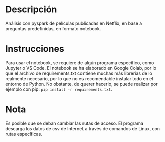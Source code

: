 # Descripción
Análisis con pyspark de películas publicadas en Netflix, en base a preguntas predefinidas, en formato notebook.

# Instrucciones
Para usar el notebook, se requiere de algún programa específico, como Jupyter o VS Code.
El notebook se ha elaborado en Google Colab, por lo que el archivo de requirements.txt contiene muchas más librerías de lo realmente necesario, por lo que no es recomendable instalar todo en el entorno de Python. No obstante, de querer hacerlo, se puede realizar por ejemplo con pip: `pip install -r requirements.txt`.

# Nota
Es posible que se deban cambiar las rutas de acceso. El programa descarga los datos de csv de Internet a través de comandos de Linux, con rutas específicas.
